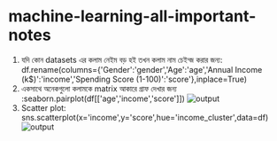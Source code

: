# machine-learning-all-important-notes

1. যদি কোন datasets এর কলাম নেইম বড় হই তখন কলাম নাম চেইন্জ করার জন্য: df.rename(columns={'Gender':'gender','Age':'age','Annual Income (k$)':'income','Spending Score (1-100)':'score'},inplace=True)
2. একসাথে অনেকগুলো কলামকে matrix আকারে গ্রাফ দেখার জন্য :seaborn.pairplot(df[['age','income','score']])  ![output](https://user-images.githubusercontent.com/68488154/144737567-bc3afce8-8bc3-4212-a511-e12872dfb3f1.png)
3. Scatter plot: sns.scatterplot(x='income',y='score',hue='income_cluster',data=df) ![output](https://user-images.githubusercontent.com/68488154/144737789-2ce1774d-1ded-4abc-abc9-efedab708ede.png)


